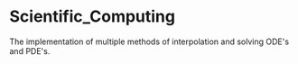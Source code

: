 # Scientific_Computing
The implementation of multiple methods of interpolation and solving ODE's and PDE's.
